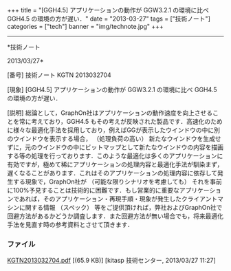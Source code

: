 ﻿+++
title = "[GGH4.5] アプリケーションの動作が GGW3.2.1 の環境に比べ GGH4.5 の環境の方が遅い．"
date = "2013-03-27"
tags = ["技術ノート"]
categories = ["tech"]
banner = "img/technote.jpg"
+++

-----------------------------------------------------------------------------------------------------------------------------

*技術ノート

2013/03/27*


[番号]
技術ノート KGTN 2013032704

[現象]
[GGH4.5] アプリケーションの動作が GGW3.2.1 の環境に比べ GGH4.5
の環境の方が遅い．

[説明]
総論として，GraphOn社はアプリケーションの動作速度を向上させることを常に考えており，GGH4.5
もその考えが反映された製品です．高速化のために様々な最適化手法を採用しており，例えばGGが表示したウインドウの中に別のウインドウを表示する場合，
（処理負荷の高い）
新たなウインドウを生成せずに，元のウインドウの中にビットマップとして新たなウインドウの内容を描画する等の処理を行っております．このような最適化は多くのアプリケーションに有効ですが，極めて稀にアプリケーションの処理内容と最適化手法が馴染まず，遅くなることがあります．これはそのアプリケーションの処理内容に依存して発生する現象で，GraphOn社が
（可能な限りシナリオを考慮しても）
それを事前に100%予見することは技術的に困難です．もし営業的に重要なアプリケーションであれば，そのアプリケーション・再現手順・現象が発生したクライアントマシンに関する情報
（スペック）
等をご提供頂ければ，弊社およびGraphOn社で回避方法があるかどうか調査します．また回避方法が無い場合でも，将来最適化手法を見直す時の参考資料とさせて頂きます．


### ファイル

 
 


[KGTN2013032704.pdf](http://techreport.kitasp.net/attachments/download/1294/KGTN2013032704.pdf)
 [(65.9 KB)] [kitasp 技術センター, 2013/03/27
11:27]


 


 

